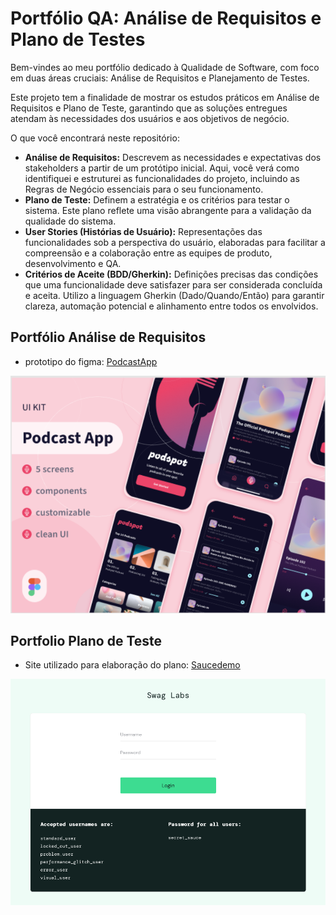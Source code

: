# Portfólio QA: Análise de Requisitos e Plano de Testes

Bem-vindes ao meu portfólio dedicado à Qualidade de Software, com foco em duas áreas cruciais: Análise de Requisitos e Planejamento de Testes.

Este projeto tem a finalidade de mostrar os estudos práticos em Análise de Requisitos e Plano de Teste, garantindo que as soluções entregues atendam às necessidades dos usuários e aos objetivos de negócio.


O que você encontrará neste repositório:

- **Análise de Requisitos:** Descrevem as necessidades e expectativas dos stakeholders a partir de um protótipo inicial. Aqui, você verá como identifiquei e estruturei as funcionalidades do projeto, incluindo as Regras de Negócio essenciais para o seu funcionamento.
  <br>
- **Plano de Teste:** Definem a estratégia e os critérios para testar o sistema. Este plano reflete uma visão abrangente para a validação da qualidade do sistema.
  <br>
- **User Stories (Histórias de Usuário):** Representações das funcionalidades sob a perspectiva do usuário, elaboradas para facilitar a compreensão e a colaboração entre as equipes de produto, desenvolvimento e QA.
  <br>
- **Critérios de Aceite (BDD/Gherkin):** Definições precisas das condições que uma funcionalidade deve satisfazer para ser considerada concluída e aceita. Utilizo a linguagem Gherkin (Dado/Quando/Então) para garantir clareza, automação potencial e alinhamento entre todos os envolvidos.


## Portfólio Análise de Requisitos 

 - prototipo do figma: [PodcastApp](https://www.figma.com/design/ECIzSfAWHcPJSi3HxkKdUr/PodcastAppChallenge?m=auto&t=WBSxPDFw8EJ0oCFy-1)

![Referência  Protótipo](img/ref_figma_prototipo.png)

 ## Portfolio Plano de Teste

 - Site utilizado para elaboração do plano: [Saucedemo](https://saucedemo.com/)

![Nome Site Saucedemo](img/site_saucedemo.png)